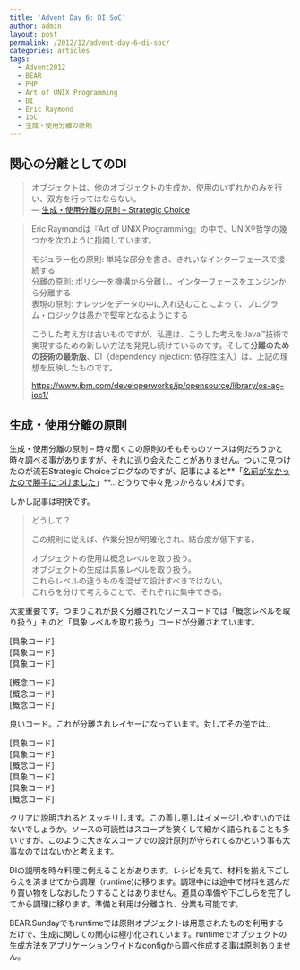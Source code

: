 ```yaml
---
title: 'Advent Day 6: DI SoC'
author: admin
layout: post
permalink: /2012/12/advent-day-6-di-soc/
categories: articles
tags:
  - Advent2012
  - BEAR
  - PHP
  - Art of UNIX Programming
  - DI
  - Eric Raymond
  - IoC
  - 生成・使用分離の原則
---
```


## 関心の分離としてのDI

> オブジェクトは、他のオブジェクトの生成か、使用のいずれかのみを行い、双方を行ってはならない。  
> &#8212; [生成・使用分離の原則 &#8211; Strategic Choice][1] 

> Eric Raymondは『Art of UNIX Programming』の中で、UNIX®哲学の幾つかを次のように指摘しています。
> 
> モジュラー化の原則: 単純な部分を書き、きれいなインターフェースで接続する  
> 分離の原則: ポリシーを機構から分離し、インターフェースをエンジンから分離する  
> 表現の原則: ナレッジをデータの中に入れ込むことによって、プログラム・ロジックは愚かで堅牢となるようにする
> 
> こうした考え方は古いものですが、私達は、こうした考えをJava™技術で実現するための新しい方法を発見し続けているのです。そして**分離のための技術の最新版**、DI（dependency injection: 依存性注入）は、上記の理想を反映したものです。
> 
> https://www.ibm.com/developerworks/jp/opensource/library/os-ag-ioc1/

## 生成・使用分離の原則

生成・使用分離の原則 &#8211; 時々聞くこの原則のそもそものソースは何だろうかと時々調べる事がありますが、それに巡り会えたことがありません。ついに見つけたのが流石Strategic Choiceブログなのですが、記事によると**「[名前がなかったので勝手につけました][1]」**&#8230;どうりで中々見つからないわけです。

しかし記事は明快です。

> どうして？
> 
> この規則に従えば、作業分担が明確化され、結合度が低下する。
> 
> オブジェクトの使用は概念レベルを取り扱う。  
> オブジェクトの生成は具象レベルを取り扱う。  
> これらレベルの違うものを混ぜて設計すべきではない。  
> これらを分けて考えることで、それぞれに集中できる。 

大変重要です。つまりこれが良く分離されたソースコードでは「概念レベルを取り扱う」ものと「具象レベルを取り扱う」コードが分離されています。

[具象コード]  
[具象コード]  
[具象コード]

[概念コード]  
[概念コード]  
[概念コード]

良いコード。これが分離されレイヤーになっています。対してその逆では..

[具象コード]  
[具象コード]  
[概念コード]  
[具象コード]  
[具象コード]  
[概念コード]

クリアに説明されるとスッキリします。この善し悪しはイメージしやすいのではないでしょうか。ソースの可読性はスコープを狭くして細かく語られることも多いですが、このように大きなスコープでの設計原則が守られてるかという事も大事なのではないかと考えます。

DIの説明を時々料理に例えることがあります。レシピを見て、材料を揃え下ごしらえを済ませてから調理（runtime)に移ります。調理中には途中で材料を選んだり買い物をしなおしたりすることはありません。道具の準備や下ごしらを完了してから調理に移ります。準備と利用は分離され、分業も可能です。

BEAR.Sundayでもruntimeでは原則オブジェクトは用意されたものを利用するだけで、生成に関しての関心は極小化されています。runtimeでオブジェクトの生成方法をアプリケーションワイドなconfigから調べ作成する事は原則ありません。

 [1]: http://d.hatena.ne.jp/asakichy/20090331/1238472501#20090331f1
